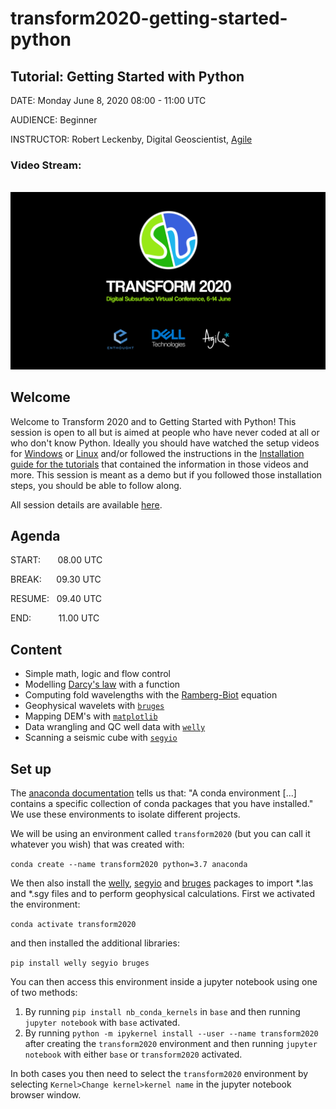 # transform2020-getting-started-python

## Tutorial: Getting Started with Python

DATE: Monday June 8, 2020 08:00 - 11:00 UTC

AUDIENCE: Beginner

INSTRUCTOR: Robert Leckenby, Digital Geoscientist, [Agile](https://agilescientific.com/)

### Video Stream:
<br>
<a href="https://youtu.be/iIOMiN8Cacs" target="_blank">
    <img src="./youtube_thumbnail.png" width=800 />
</a>

## Welcome
Welcome to Transform 2020 and to Getting Started with Python! This session is open to all but is aimed at people who have never coded at all or who don't know Python. Ideally you should have watched the setup videos for [Windows](https://youtu.be/FdatS_NKVrM) or [Linux](https://youtu.be/3ncwbHyZeAg) and/or followed the instructions in the [Installation guide for the tutorials](http://swu.ng/t20-python-setup) that contained the information in those videos and more. This session is meant as a demo but if you followed those installation steps, you should be able to follow along. 

All session details are available [here](https://transform2020.sched.com/).

## Agenda
START:&nbsp;&nbsp;&nbsp;&nbsp;&nbsp;&nbsp;&nbsp;08.00 UTC

BREAK:&nbsp;&nbsp;&nbsp;&nbsp;&nbsp;&nbsp;09.30 UTC

RESUME:&nbsp;&nbsp;&nbsp;09.40 UTC

END:&nbsp;&nbsp;&nbsp;&nbsp;&nbsp;&nbsp;&nbsp;&nbsp;&nbsp;&nbsp;&nbsp;11.00 UTC

## Content

- Simple math, logic and flow control
- Modelling [Darcy's law](https://en.wikipedia.org/wiki/Darcy%27s_law) with a function
- Computing fold wavelengths with the [Ramberg-Biot](https://blogs.agu.org/mountainbeltway/2010/10/15/friday-fold-wavelength-contrast/) equation
- Geophysical wavelets with [`bruges`](https://github.com/agile-geoscience/bruges)
- Mapping DEM's with [`matplotlib`](https://matplotlib.org/)
- Data wrangling and QC well data with [`welly`](https://github.com/agile-geoscience/welly)
- Scanning a seismic cube with [`segyio`](https://github.com/equinor/segyio)

## Set up

The [anaconda documentation](https://docs.conda.io/projects/conda/en/latest/user-guide/concepts/environments.html#conda-environments) tells us that: "A conda environment [...] contains a specific collection of conda packages that you have installed." We use these environments to isolate different projects.

We will be using an environment called `transform2020` (but you can call it whatever you wish) that was created with:

`conda create --name transform2020 python=3.7 anaconda`

We then also install the [welly](https://github.com/agile-geoscience/welly), [segyio](https://github.com/equinor/segyio) and [bruges](https://github.com/agile-geoscience/bruges) packages to import \*.las and \*.sgy files and to perform geophysical calculations. First we activated the environment:

`conda activate transform2020`

and then installed the additional libraries:

`pip install welly segyio bruges`

You can then access this environment inside a jupyter notebook using one of two methods:
1. By running `pip install nb_conda_kernels` in `base` and then running `jupyter notebook` with `base` activated.
2. By running `python -m ipykernel install --user --name transform2020` after creating the `transform2020` environment and then running `jupyter notebook` with either `base` or `transform2020` activated.

In both cases you then need to select the `transform2020` environment by selecting `Kernel>Change kernel>kernel name` in the jupyter notebook browser window.
